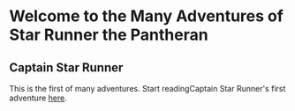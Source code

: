 Welcome to the Many Adventures of Star Runner the Pantheran
===========================================================

Captain Star Runner
-------------------

This is the first of many adventures. Start readingCaptain Star Runner's
first adventure [here].

  [here]: #captain-star-runner
